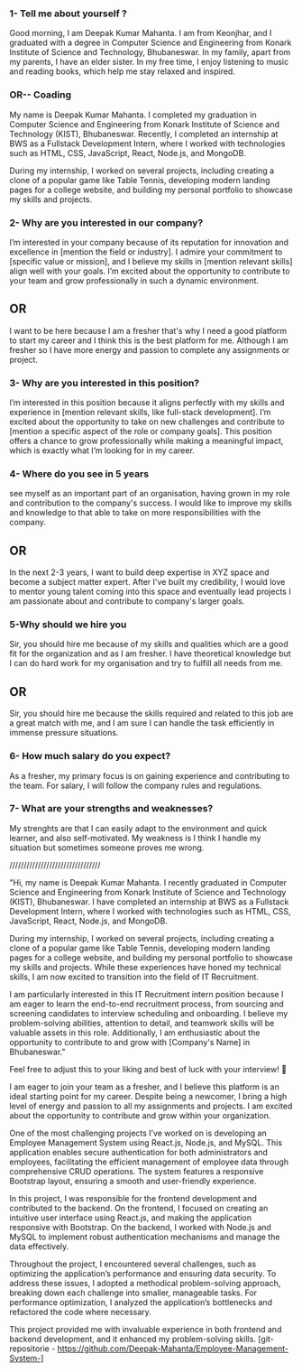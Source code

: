  ### 1- Tell me about yourself ?
Good morning, I am Deepak Kumar Mahanta.
I am from Keonjhar, and I graduated with a degree in Computer Science and Engineering from Konark Institute of Science and Technology, Bhubaneswar. In my family, apart from my parents, I have an elder sister.
 In my free time, I enjoy listening to music and reading books, which help me stay relaxed and inspired.

 ### OR-- Coading 
My name is Deepak Kumar Mahanta.
I completed my graduation in Computer Science and Engineering from Konark Institute of Science and Technology (KIST), Bhubaneswar. Recently, I completed an internship at BWS as a Fullstack Development Intern, where I worked with technologies such as HTML, CSS, JavaScript, React, Node.js, and MongoDB.

During my internship, I worked on several projects, including creating a clone of a popular game like Table Tennis, developing modern landing pages for a college website, and building my personal portfolio to showcase my skills and projects.


### 2- Why are you interested in our company?
I’m interested in your company because of its reputation for innovation and excellence in [mention the field or industry]. I admire your commitment to [specific value or mission], and I believe my skills in [mention relevant skills] align well with your goals. I’m excited about the opportunity to contribute to your team and grow professionally in such a dynamic environment.

## OR 
I want to be here because I am a fresher that's why I need a good platform to start my career and I think this is the best platform for me.
Although I am fresher so I have more energy and passion to complete any assignments or project.


### 3- Why are you interested in this position?

I’m interested in this position because it aligns perfectly with my skills and experience in [mention relevant skills, like full-stack development]. I’m excited about the opportunity to take on new challenges and contribute to [mention a specific aspect of the role or company goals]. This position offers a chance to grow professionally while making a meaningful impact, which is exactly what I’m looking for in my career.



### 4- Where do you see in 5 years
see myself as an important part of an organisation, having grown in my role and contribution to the company's success. I would like to improve my skills and knowledge to that able to take on more responsibilities with the company. 

## OR
In the next 2-3 years, I want to build deep expertise in XYZ space and become a subject matter expert.
After I've built my credibility, I would love to mentor young talent coming into this space and eventually lead projects I am passionate about and contribute to company's larger goals.



### 5-Why should we hire you
 Sir, you should hire me because of my skills and qualities which are a good fit for the organization and as I am fresher.
I have theoretical knowledge but I can do hard work for my organisation and try to fulfill all needs from me.

## OR 
Sir, you should hire me because the skills required and related to this job are a great match with me, and I am sure I can handle the task efficiently in immense pressure situations.


### 6- How much salary do you expect?
As a fresher, my primary focus is on gaining experience and contributing to the team. For salary, I will follow the company rules and regulations.


### 7- What are your strengths and weaknesses?
My strenghts are that I can easily adapt to the environment and quick learner, and also self-motivated.
My weakness is I think I handle my situation but sometimes someone proves me wrong.










////////////////////////////////


"Hi, my name is Deepak Kumar Mahanta. I recently graduated in Computer Science and Engineering from Konark Institute of Science and Technology (KIST), Bhubaneswar. I have completed an internship at BWS as a Fullstack Development Intern, where I worked with technologies such as HTML, CSS, JavaScript, React, Node.js, and MongoDB.

During my internship, I worked on several projects, including creating a clone of a popular game like Table Tennis, developing modern landing pages for a college website, and building my personal portfolio to showcase my skills and projects. While these experiences have honed my technical skills, I am now excited to transition into the field of IT Recruitment.

I am particularly interested in this IT Recruitment intern position because I am eager to learn the end-to-end recruitment process, from sourcing and screening candidates to interview scheduling and onboarding. I believe my problem-solving abilities, attention to detail, and teamwork skills will be valuable assets in this role. Additionally, I am enthusiastic about the opportunity to contribute to and grow with [Company's Name] in Bhubaneswar."

Feel free to adjust this to your liking and best of luck with your interview! 🎉





I am eager to join your team as a fresher, and I believe this platform is an ideal starting point for my career. Despite being a newcomer, I bring a high level of energy and passion to all my assignments and projects. I am excited about the opportunity to contribute and grow within your organization.








One of the most challenging projects I’ve worked on is developing an Employee Management System using React.js, Node.js, and MySQL. This application enables secure authentication for both administrators and employees, facilitating the efficient management of employee data through comprehensive CRUD operations. The system features a responsive Bootstrap layout, ensuring a smooth and user-friendly experience.

In this project, I was responsible for the frontend development and contributed to the backend. On the frontend, I focused on creating an intuitive user interface using React.js, and making the application responsive with Bootstrap. On the backend, I worked with Node.js and MySQL to implement robust authentication mechanisms and manage the data effectively.

Throughout the project, I encountered several challenges, such as optimizing the application’s performance and ensuring data security. To address these issues, I adopted a methodical problem-solving approach, breaking down each challenge into smaller, manageable tasks. For performance optimization, I analyzed the application’s bottlenecks and refactored the code where necessary.

This project provided me with invaluable experience in both frontend and backend development, and it enhanced my problem-solving skills. [git-repositorie - https://github.com/Deepak-Mahanta/Employee-Management-System-]
